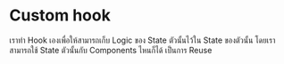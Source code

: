 # Custom hook
เราทำ Hook เองเพื่อให้สามารถเก็บ Logic ของ State ตัวนั้นไว้ใน State ของตัวนั้น โดยเราสามารถใช้ State ตัวนั้นกับ Components ไหนก็ได้ เป็นการ Reuse